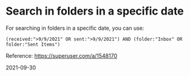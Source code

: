 # Search in folders in a specific date

For searching in folders in a specific date, you can use:

``` 
(received:">9/9/2021" OR sent:">9/9/2021") AND (folder:"Inbox" OR folder:"Sent Items")
```

Reference: https://superuser.com/a/1548170

2021-09-30
